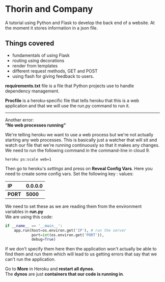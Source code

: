 # Thorin and Company

A tutorial using Python and Flask to develop the back end of a website.
At the moment it stores information in a json file.

## Things covered

* fundamentals of using Flask
* routing using decorations
* render from templates
* different request methods, GET and POST
* using flash for giving feedback to users.

**requirements.txt** file is a file that Python projects use to handle 
dependency management.

**Procfile** is a heroku-specific file that tells heroku that this is a web 
application and that we will use the run.py command to run it.

* * *
Another error:  
**“No web processes running”**

We're telling heroku we want to use a web process but we're not actually 
starting any web processes. This is basically just a watcher that will sit and 
watch our file that we're running continuously so that it makes any changes. 
We need to run the following command in the command-line in cloud 9.

~~~~
heroku ps:scale web=1
~~~~

Then go to heroku's *settings* and press on **Reveal Config Vars**. Here you 
need to create some config vars. Set the following key : values: 

**IP**|**0.0.0.0**
:--|--
**PORT**|**5000**

We need to set these as we are reading them from the environment variables in 
**run.py**  
We are using this code:

~~~~python
if __name__ == '__main__':
    app.run(host=os.environ.get('IP'), # run the server
            port=int(os.environ.get('PORT')),
            debug=True)
~~~~


If we don't specify them here then the application won't actually be able to 
find them and run them which will lead to us getting errors that say that we 
can't run the application. 

Go to **More** in Heroku and **restart all dynos**.  
The **dynos** are just **containers that our code is running in**.
